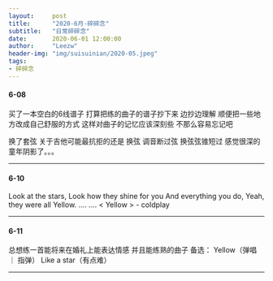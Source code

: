 ```yaml
---
layout:     post 
title:      "2020-6月-碎碎念"
subtitle:   "日常碎碎念"
date:       2020-06-01 12:00:00
author:     "Leezw"
header-img: "img/suisuinian/2020-05.jpeg"
tags:
- 碎碎念
---
```



#### 6-08
买了一本空白的6线谱子
打算把练的曲子的谱子抄下来
边抄边理解 顺便把一些地方改成自己舒服的方式
这样对曲子的记忆应该深刻些 不那么容易忘记吧

换了套弦 关于吉他可能最抗拒的还是 换弦
调音断过弦 换弦弦锥短过
感觉很深的童年阴影了。。。

---
#### 6-10
Look at the stars,
Look how they shine for you
And everything you do,
Yeah, they were all Yellow.
....
....
< Yellow > - coldplay

---
#### 6-11
总想练一首能将来在婚礼上能表达情感 
并且能练熟的曲子
备选：
Yellow（弹唱 ｜ 指弹）
Like a star（有点难）



---



